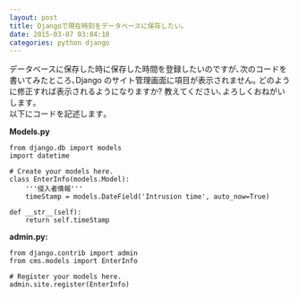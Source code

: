 ```yaml
---
layout: post
title: Djangoで現在時刻をデータベースに保存したい｡
date: 2015-03-07 03:04:10
categories: python django
---
```

<!-- {% raw %} -->
<p>データベースに保存した時に保存した時間を登録したいのですが､次のコードを書いてみたところ､Django のサイト管理画面に項目が表示されません｡  どのように修正すれば表示されるようになりますか?  教えてください､よろしくおねがいします｡<br>
以下にコードを記述します｡</p>

<p><strong>Models.py</strong></p>

<pre><code>from django.db import models
import datetime

# Create your models here.
class EnterInfo(models.Model):
    '''侵入者情報'''
    timeStamp = models.DateField('Intrusion time', auto_now=True)

def __str__(self):
    return self.timeStamp
</code></pre>

<p><strong>admin.py:</strong></p>

<pre><code>from django.contrib import admin
from cms.models import EnterInfo

# Register your models here.
admin.site.register(EnterInfo)
</code></pre>
<!-- {% endraw %} -->
